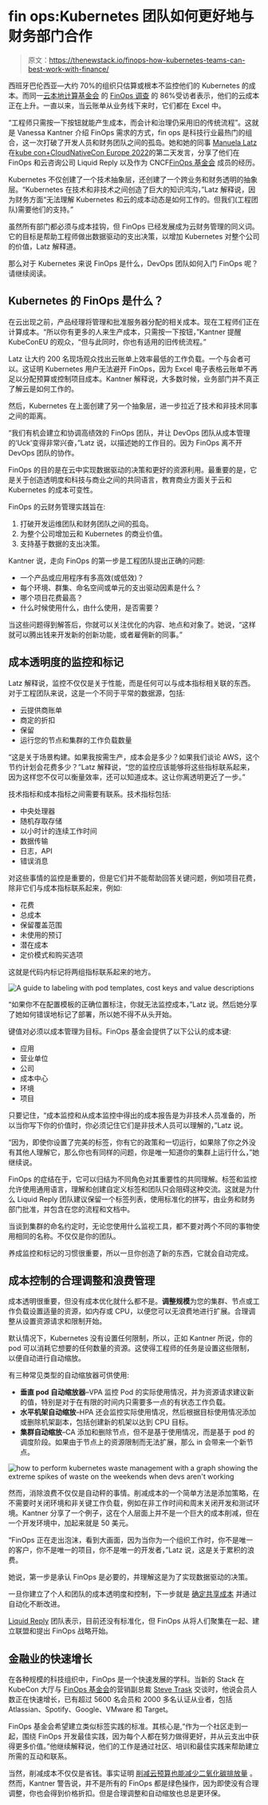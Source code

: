 # fin ops:Kubernetes 团队如何更好地与财务部门合作

> 原文：<https://thenewstack.io/finops-how-kubernetes-teams-can-best-work-with-finance/>

西班牙巴伦西亚—大约 70%的组织只估算或根本不监控他们的 Kubernetes 的成本。而同一[云本地计算基金会](https://cncf.io/?utm_content=inline-mention) 的 [FinOps 调查](https://www.cncf.io/wp-content/uploads/2021/06/FINOPS_Kubernetes_Report.pdf) 的 86%受访者表示，他们的云成本正在上升。一直以来，当云账单从业务线下来时，它们都在 Excel 中。

“工程师只需按一下按钮就能产生成本，而会计和治理仍采用旧的传统流程”。这就是 Vanessa Kantner 介绍 FinOps 需求的方式，fin ops 是科技行业最热门的组合，这一次打破了开发人员和财务团队之间的孤岛。她和她的同事 [Manuela Latz](https://www.linkedin.com/in/manuela-latz/) 在[kube con+CloudNativeCon Europe 2022](https://www.cncf.io/kubecon-cloudnativecon-events/?utm_content=inline-mention)的第二天发言，分享了他们在 FinOps 和云咨询公司 Liquid Reply 以及作为 CNCF[FinOps 基金会](https://www.finops.org/introduction/what-is-finops/) 成员的经历。

Kubernetes 不仅创建了一个技术抽象层，还创建了一个跨业务和财务透明的抽象层。“Kubernetes 在技术和非技术之间创造了巨大的知识鸿沟，”Latz 解释说，因为财务方面“无法理解 Kubernetes 和云的成本动态是如何工作的。但我们(工程团队)需要他们的支持。”

虽然所有部门都必须与成本挂钩，但 FinOps 已经发展成为云财务管理的同义词。它的目标是帮助工程师做出数据驱动的支出决策，以增加 Kubernetes 对整个公司的价值，Latz 解释道。

那么对于 Kubernetes 来说 FinOps 是什么，DevOps 团队如何入门 FinOps 呢？请继续阅读。

## **Kubernetes 的 FinOps 是什么？**

在云出现之前，产品经理将管理和批准服务器分配的相关成本。现在工程师们正在计算成本。“所以你有更多的人来生产成本，只需按一下按钮，”Kantner 提醒 KubeConEU 的观众，“但与此同时，你也有适用的旧传统流程。”

Latz 让大约 200 名现场观众找出云账单上效率最低的工作负载。一个与会者可以。这证明 Kubernetes 用户无法避开 FinOps，因为 Excel 电子表格云账单不再足以分配预算或控制项目成本。Kantner 解释说，大多数时候，业务部门并不真正了解云是如何工作的。

然后，Kubernetes 在上面创建了另一个抽象层，进一步拉近了技术和非技术同事之间的距离。

“我们有机会建立和协调高绩效的 FinOps 团队，并让 DevOps 团队从成本管理的‘Uck’变得非常兴奋，”Latz 说，以描述她的工作目的。因为 FinOps 离不开 DevOps 团队的协作。

FinOps 的目的是在云中实现数据驱动的决策和更好的资源利用。最重要的是，它是关于创造透明度和科技与商业之间的共同语言[](https://thenewstack.io/simon-wardley-on-mapping-our-way-to-a-common-language/)，教育商业方面关于云和 Kubernetes 的成本可变性。

FinOps 的云财务管理实践旨在:

1.  打破开发运维团队和财务团队之间的孤岛。
2.  为整个公司增加云和 Kubernetes 的商业价值。
3.  支持基于数据的支出决策。

Kantner 说，走向 FinOps 的第一步是工程团队提出正确的问题:

*   一个产品或应用程序有多高效(或低效)？
*   每个环境、群集、命名空间或单元的支出驱动因素是什么？
*   哪个项目花费最高？
*   什么时候使用什么，由什么使用，是否需要？

当这些问题得到解答后，你就可以关注优化的内容、地点和对象了。她说，“这样就可以腾出钱来开发新的创新功能，或者雇佣新的同事。”

## **成本透明度的监控和标记**

Latz 解释说，监控不仅仅是关于性能，而是任何可以与成本指标相关联的东西。对于工程团队来说，这是一个不同于平常的数据源，包括:

*   云提供商账单
*   商定的折扣
*   保留
*   运行您的节点和集群的工作负载数量

“这是关于场景构建。如果我按需生产，成本会是多少？如果我们谈论 AWS，这个节约计划会花费多少？”Latz 解释说，“您的监控应该能够将这些指标联系起来，因为这样您不仅可以衡量效率，还可以知道成本。这让你离透明更近了一步。”

技术指标和成本指标之间需要有联系。技术指标包括:

*   中央处理器
*   随机存取存储
*   以小时计的连续工作时间
*   数据传输
*   日志，API
*   错误消息

对这些事情的监控是重要的，但是它们并不能帮助回答关键问题，例如项目花费，除非它们与成本指标联系起来，例如:

*   花费
*   总成本
*   保留覆盖范围
*   未使用的预订
*   潜在成本
*   定价模式和购买选项

这就是代码内标记将两组指标联系起来的地方。

![A guide to labeling with pod templates, cost keys and value descriptions](img/bcea35b9a14a639f552710c435a9fe04.png)

“如果你不在配置模板的正确位置标注，你就无法监控成本，”Latz 说。然后她分享了她如何错误地标记了部署，所以她不得不从头开始。

键值对必须以成本管理为目标。FinOps 基金会提供了以下公认的成本键:

*   应用
*   营业单位
*   公司
*   成本中心
*   环境
*   项目

只要记住，“成本监控和从成本监控中得出的成本报告是为非技术人员准备的，所以当你写下你的价值时，你必须记住它们是非技术人员可以理解的，”Latz 说。

“因为，即使你设置了完美的标签，你有它的政策和一切运行，如果除了你之外没有其他人理解它，那么你也有同样的问题，你是唯一知道你的集群上运行什么，”她继续说。

FinOps 的症结在于，它可以归结为不同角色对其重要性的共同理解。标签和监控允许使用通用语言，理解和创建自定义标签和团队只会阻碍这种交流。这就是为什么 Liquid Reply 团队建议保留一个标签列表，使用标准化的拼写，由业务和财务部门批准，并包含在您的流程和文档中。

当谈到集群的命名约定时，无论您使用什么监视工具，都不要对两个不同的事物使用相同的名称。不仅仅是你的团队。

养成监控和标记的习惯很重要，所以一旦你创造了新的东西，它就会自动完成。

## **成本控制的合理调整和浪费管理**

成本透明很重要，但没有成本优化就什么都不是。**调整规模**为您的集群、节点或工作负载设置适量的资源，如内存或 CPU，以便您可以无浪费地进行扩展。合理调整从设置资源请求和限制开始。

默认情况下，Kubernetes 没有设置任何限制，所以，正如 Kantner 所说，你的 pod 可以消耗它想要的任何数量的资源。这使得工程师的任务是设置这些限制，以便自动进行自动缩放。

有三种常见类型的自动缩放器可供使用:

*   **垂直 pod 自动缩放器**–VPA 监控 Pod 的实际使用情况，并为资源请求建议新的值，特别是对于在有限的时间内只需要多一点的有状态工作负载。
*   **水平机架自动缩放**–HPA 还会监控实际使用情况，然后根据目标使用情况添加或删除机架副本，包括创建新的机架以达到 CPU 目标。
*   **集群自动缩放**–CA 添加和删除节点，但不是基于使用情况，而是基于 pod 的调度阶段。如果由于节点上的资源限制而无法扩展，那么 in 会带来一个新节点。

![how to perform kubernetes waste management with a graph showing the extreme spikes of waste on the weekends when devs aren't working](img/5cb4796f7bcf8ec43f34e72a18751f67.png)

然而，消除浪费不仅仅是自动秤的事情。削减成本的一个简单方法是添加策略，在不需要时关闭环境和非关键工作负载，例如在非工作时间和周末关闭开发和测试环境。Kantner 分享了一个例子，这在个人层面上并不是一个巨大的成本削减，但在一个开发环境中，加起来就是 50 美元。

“FinOps 正在走出泡沫，看到大画面，因为当你为一个组织工作时，你不是唯一的客户，你不是唯一的项目，你不是唯一的开发者，”Latz 说，这是关于累积的浪费。

她说，第一步是承认 FinOps 是必要的，并理解这是为了实现数据驱动的决策。

一旦你建立了个人和团队的成本透明度和控制，下一步就是 [确定共享成本](https://www.finops.org/projects/identifying-shared-costs/) 并通过自动化不断改进。

[Liquid Reply](https://www.reply.com/liquid-reply/en/) 团队表示，目前还没有标准化，但 FinOps 从将人们聚集在一起、建立联盟和提出 FinOps 战略开始。

## **金融业的快速增长**

在各种规模的科技组织中，FinOps 是一个快速发展的学科。当新的 Stack 在 KubeCon 大厅与 [FinOps 基金会](https://www.finops.org/introduction/what-is-finops/)的营销副总裁 [Steve Trask](http://linkedin.com/in/steventrask) 交谈时，他说会员人数正在快速增长，已有超过 5600 名会员和 2000 多名认证从业者，包括 Atlassian、Spotify、Google、VMware 和 Target。

FinOps 基金会希望建立类似标签实践的标准。其核心是,“作为一个社区走到一起，围绕 FinOps 开发最佳实践，因为每个人都在努力做得更好，并从云支出中获得更多价值。”他继续解释说，他们的工作是通过社区、培训和最佳实践来帮助建立所需的互动和联系。

当然，削减成本不仅仅是省钱。事实证明 [削减云预算也能减少二氧化碳排放量](https://thenewstack.io/want-to-save-the-world-start-by-cutting-your-cloud-costs/) 。然而，Kantner 警告说，并不是所有的 FinOps 都是绿色操作，因为即使没有合理调整，你也会得到价格折扣。但是合理调整和自动缩放也总是更环保。

<svg xmlns:xlink="http://www.w3.org/1999/xlink" viewBox="0 0 68 31" version="1.1"><title>Group</title> <desc>Created with Sketch.</desc></svg>